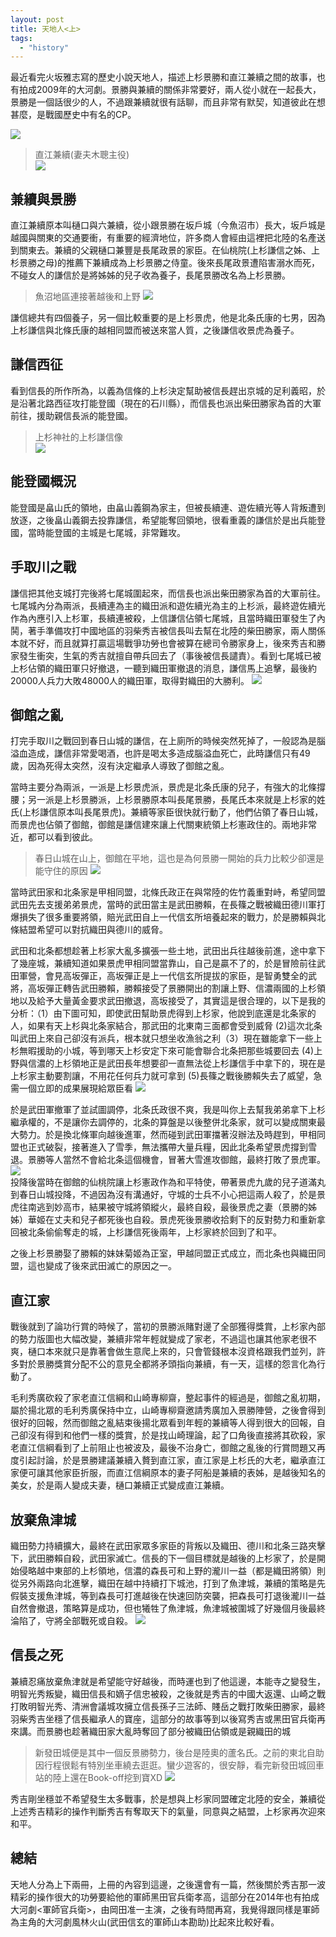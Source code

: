 ```yaml
---
layout: post
title: 天地人<上>
tags: 
  - "history"
---
```

最近看完火坂雅志寫的歷史小說天地人，描述上杉景勝和直江兼續之間的故事，也有拍成2009年的大河劇。景勝與兼續的關係非常要好，兩人從小就在一起長大，景勝是一個話很少的人，不過跟兼續就很有話聊，而且非常有默契，知道彼此在想甚麼，是戰國歷史中有名的CP。

![](https://i.imgur.com/zGsmtpL.jpg)  

> 直江兼續(妻夫木聰主役)  
![](https://i.imgur.com/KcgODNA.png)

## 兼續與景勝

直江兼續原本叫樋口與六兼續，從小跟景勝在坂戶城（今魚沼市）長大，坂戶城是越國與關東的交通要衝，有重要的經濟地位，許多商人會經由這裡把北陸的名產送到關東去。兼續的父親樋口兼豐是長尾政景的家臣。在仙桃院(上杉謙信之姊、上杉景勝之母)的推薦下兼續成為上杉景勝之侍童。後來長尾政景遭陷害溺水而死，不碰女人的謙信於是將姊姊的兒子收為養子，長尾景勝改名為上杉景勝。  
> 魚沼地區連接著越後和上野
> ![](https://i.imgur.com/hWHv6eA.jpg)  

謙信總共有四個養子，另一個比較重要的是上杉景虎，他是北条氏康的七男，因為上杉謙信與北條氏康的越相同盟而被送來當人質，之後謙信收景虎為養子。  

## 謙信西征
看到信長的所作所為，以義為信條的上杉決定幫助被信長趕出京城的足利義昭，於是沿著北路西征攻打能登國（現在的石川縣），而信長也派出柴田勝家為首的大軍前往，援助親信長派的能登國。  
> 上杉神社的上杉謙信像  
![](https://i.imgur.com/xMxZ7hT.jpg)


## 能登國概況
能登國是畠山氏的領地，由畠山義鋼為家主，但被長續連、遊佐續光等人背叛遭到放逐，之後畠山義鋼去投靠謙信，希望能奪回領地，很看重義的謙信於是出兵能登國，當時能登國的主城是七尾城，非常難攻。

## 手取川之戰
謙信把其他支城打完後將七尾城圍起來，而信長也派出柴田勝家為首的大軍前往。七尾城內分為兩派，長續連為主的織田派和遊佐續光為主的上杉派，最終遊佐續光作為內應引入上杉軍，長續連被殺，上信謙信佔領七尾城，且當時織田軍發生了內鬨，著手準備攻打中國地區的羽柴秀吉被信長叫去幫在北陸的柴田勝家，兩人關係本就不好，而且就算打贏這場戰爭功勞也會被算在總司令勝家身上，後來秀吉和勝家發生衝突，生氣的秀吉就擅自帶兵回去了（事後被信長譴責）。看到七尾城已被上杉佔領的織田軍只好撤退，一聽到織田軍撤退的消息，謙信馬上追擊，最後約20000人兵力大敗48000人的織田軍，取得對織田的大勝利。
![](https://i.imgur.com/2xx9q7a.jpg)  

## 御館之亂
打完手取川之戰回到春日山城的謙信，在上廁所的時候突然死掉了，一般認為是腦溢血造成，謙信非常愛喝酒，也許是喝太多造成腦溢血死亡，此時謙信只有49歲，因為死得太突然，沒有決定繼承人導致了御館之亂。

當時主要分為兩派，一派是上杉景虎派，景虎是北条氏康的兒子，有強大的北條撐腰；另一派是上杉景勝派，上杉景勝原本叫長尾景勝，長尾氏本來就是上杉家的姓氏(上杉謙信原本叫長尾景虎)。兼續等家臣很快就行動了，他們佔領了春日山城，而景虎也佔領了御館，御館是謙信建來讓上代關東統領上杉憲政住的。兩地非常近，都可以看到彼此。

> 春日山城在山上，御館在平地，這也是為何景勝一開始的兵力比較少卻還是能守住的原因
![](https://i.imgur.com/o7GISbE.jpg)  

當時武田家和北条家是甲相同盟，北條氏政正在與常陸的佐竹義重對峙，希望同盟武田先去支援弟弟景虎，當時的武田當主是武田勝賴，在長篠之戰被織田德川軍打爆損失了很多重要將領，賠光武田自上一代信玄所培養起來的戰力，於是勝賴與北條結盟希望可以對抗織田與德川的威脅。

武田和北条都想趁著上杉家大亂多擴張一些土地，武田出兵往越後前進，途中拿下了幾座城，兼續知道如果景虎甲相同盟當靠山，自己是贏不了的，於是冒險前往武田軍營，會見高坂彈正，高坂彈正是上一代信玄所提拔的家臣，是智勇雙全的武將，高坂彈正轉告武田勝賴，勝賴接受了景勝開出的割讓上野、信濃兩國的上杉領地以及給予大量黃金要求武田撤退，高坂接受了，其實這是很合理的，以下是我的分析：（1）由下圖可知，即使武田幫助景虎得到上杉家，他說到底還是北条家的人，如果有天上杉與北条家結合，那武田的北東南三面都會受到威脅 (2)這次北条叫武田上來自己卻沒有派兵，根本就只想坐收漁翁之利（3）現在雖能拿下一些上杉無暇援助的小城，等到哪天上杉安定下來可能會聯合北条把那些城要回去 (4)上野與信濃的上杉領地正是武田長年想要卻一直無法從上杉謙信手中拿下的，現在是上杉家主動要割讓，不用花任何兵力就可拿到 (5)長篠之戰後勝賴失去了威望，急需一個立即的成果展現給眾臣看
![](https://i.imgur.com/cEVIIwV.png)  

於是武田軍撤軍了並試圖調停，北条氏政很不爽，我是叫你上去幫我弟弟拿下上杉繼承權的，不是讓你去調停的，北条的算盤是以後整併北条家，就可以變成關東最大勢力。於是換北條軍向越後進軍，然而碰到武田軍擋著沒辦法及時趕到，甲相同盟也正式破裂，接著進入了雪季，無法攜帶大量兵糧，因此北条希望景虎撐到雪退。景勝等人當然不會給北条這個機會，冒著大雪進攻御館，最終打敗了景虎軍。  
![](https://i.imgur.com/FlbgMI8.jpg)  
投降後當時在御館的仙桃院讓上杉憲政作為和平特使，帶著景虎九歲的兒子道滿丸到春日山城投降，不過因為沒有溝通好，守城的士兵不小心把這兩人殺了，於是景虎往南逃到妙高市，結果被守城將領縱火，最終自殺，最後景虎之妻（景勝的姊姊）華姬在丈夫和兒子都死後也自殺。景虎死後景勝收拾剩下的反對勢力和重新拿回被北条偷偷奪走的城，上杉謙信死後兩年，上杉家終於回到了和平。  

之後上杉景勝娶了勝賴的妹妹菊姬為正室，甲越同盟正式成立，而北条也與織田同盟，這也變成了後來武田滅亡的原因之一。

## 直江家
戰後就到了論功行賞的時候了，當初的景勝派賭對邊了全部獲得獎賞，上杉家內部的勢力版圖也大幅改變，兼續非常年輕就變成了家老，不過這也讓其他家老很不爽，樋口本來就只是靠著會做生意爬上來的，只會管錢根本沒資格跟我們並列，許多對於景勝獎賞分配不公的意見全都將矛頭指向兼續，有一天，這樣的怨言化為行動了。  

毛利秀廣砍殺了家老直江信綱和山崎專柳齋，整起事件的經過是，御館之亂初期，屬於揚北眾的毛利秀廣保持中立，山崎專柳齋邀請秀廣加入景勝陣營，之後會得到很好的回報，然而御館之亂結束後揚北眾看到年輕的兼續等人得到很大的回報，自己卻沒有得到和他們一樣的獎賞，於是找山崎理論，起了口角後直接將其砍殺，家老直江信綱看到了上前阻止也被波及，最後不治身亡，御館之亂後的行賞問題又再度引起討論，於是景勝建議兼續入贅到直江家，直江家是上杉氏的大老，繼承直江家便可讓其他家臣折服，而直江信綱原本的妻子阿船是兼續的表姊，是越後知名的美女，於是兩人變成夫妻，樋口兼續正式變成直江兼續。

## 放棄魚津城
織田勢力持續擴大，最終在武田家眾多家臣的背叛以及織田、德川和北条三路夾擊下，武田勝賴自殺，武田家滅亡。信長的下一個目標就是越後的上杉家了，於是開始侵略越中東部的上杉領地，信濃的森長可和上野的瀧川一益（都是織田將領）則從另外兩路向北進擊，織田在越中持續打下城池，打到了魚津城，兼續的策略是先假裝支援魚津城，等到森長可打進越後在快速回防突襲，把森長可打退後瀧川一益自然會撤退，策略算是成功，但也犧牲了魚津城，魚津城被圍城了好幾個月後最終淪陷了，守將全部戰死或自殺。
![](https://i.imgur.com/Eluiicd.jpg)

## 信長之死
兼續忍痛放棄魚津就是希望能守好越後，而時運也到了他這邊，本能寺之變發生，明智光秀叛變，織田信長和嫡子信忠被殺，之後就是秀吉的中國大返還、山崎之戰打敗明智光秀、清洲會議城攻擁立信長孫子三法師、賤岳之戰打敗柴田勝家，最終羽柴秀吉坐穩了信長繼承人的寶座，這部分的故事等到以後寫秀吉或黑田官兵衛再來講。而景勝也趁著織田家大亂時奪回了部分被織田佔領或是親織田的城  

> 新發田城便是其中一個反景勝勢力，後台是陸奧的蘆名氏。之前的東北自助因行程很鬆有特別坐車繞去逛逛。蠻少遊客的，很安靜，看完新發田城回車站的陸上還在Book-off挖到寶XD
![](https://i.imgur.com/IYhD9Ut.jpg)  


秀吉剛坐穩並不希望發生太多戰事，於是想與上杉家同盟確定北陸的安全，兼續從上述秀吉精彩的操作判斷秀吉有奪取天下的氣量，同意與之結盟，上杉家再次迎來和平。

## 總結
天地人分為上下兩冊，上冊的內容到這邊，之後還會有一篇，然後關於秀吉那一波精彩的操作很大的功勞要給他的軍師黑田官兵衛孝高，這部分在2014年也有拍成大河劇<軍師官兵衛>，由岡田准一主演，之後有時間再寫，我覺得跟同樣是軍師為主角的大河劇風林火山(武田信玄的軍師山本勘助)比起來比較好看。


